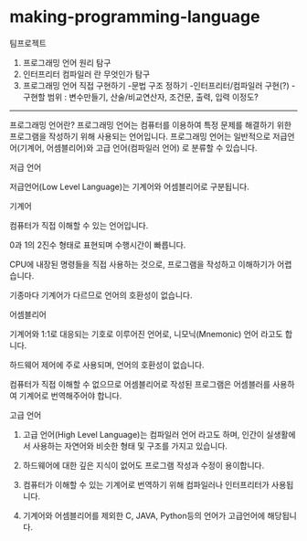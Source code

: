 # making-programming-language
팀프로젝트

1. 프로그래밍 언어 원리 탐구
2. 인터프리터 컴파일러 란 무엇인가 탐구
3. 프로그래밍 언어 직접 구현하기
  -문법 구조 정하기
  -인터프리터/컴파일러 구현(?)
  -구현할 범위 : 변수만들기, 산술/비교연산자, 조건문, 출력, 입력 이정도?
------------------------------------------------------------------------------------------------------------------------------------------------------------------------------------------------------
프로그래밍 언어란?
프로그래밍 언어는 컴퓨터를 이용하여 특정 문제를 해결하기 위한 프로그램을 작성하기 위해 사용되는 언어입니다. 프로그래밍 언어는 일반적으로 저급언어(기계어, 어셈블리어)와 고급 언어(컴파일러 언어) 로 분류할 수 있습니다.

저급 언어

저급언어(Low Level Language)는 기계어와 어셈블리어로 구분됩니다.

기계어 

컴퓨터가 직접 이해할 수 있는 언어입니다. 

0과 1의 2진수 형태로 표현되며 수행시간이 빠릅니다.

CPU에 내장된 명령들을 직접 사용하는 것으로, 프로그램을 작성하고 이해하기가 어렵습니다.

기종마다 기계어가 다르므로 언어의 호환성이 없습니다.

 어셈블리어

기계어와 1:1로 대응되는 기호로 이루어진 언어로, 니모닉(Mnemonic) 언어 라고도 합니다.

하드웨어 제어에 주로 사용되며, 언어의 호환성이 없습니다.

컴퓨터가 직접 이해할 수 없으므로 어셈블리어로 작성된 프로그램은 어셈블러를 사용하여 기계어로 번역해주어야 합니다.

고급 언어

1. 고급 언어(High Level Language)는 컴파일러 언어 라고도 하며, 인간이 실생활에서 사용하는 자연어와 비슷한 형태 및 구조를 가지고 있습니다.

2. 하드웨어에 대한 깊은 지식이 없어도 프로그램 작성과 수정이 용이합니다.

3. 컴퓨터가 이해할 수 있는 기계어로 번역하기 위해 컴파일러나 인터프리터가 사용됩니다.

4. 기계어와 어셈블리어를 제외한 C, JAVA, Python등의 언어가 고급언어에 해당됩니다.

